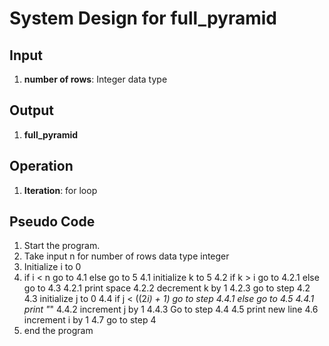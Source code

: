 # System Design for full_pyramid

## Input
1. **number of rows**: Integer data type

## Output
1. **full_pyramid**

## Operation
1. **Iteration**: for loop

## Pseudo Code
1. Start the program.
2. Take input n for number of rows data type integer
3. Initialize i to 0
4. if i < n go to 4.1 else go to 5
    4.1 initialize k to 5
    4.2 if k > i go to 4.2.1 else go to 4.3
        4.2.1 print space
        4.2.2 decrement k by 1
        4.2.3 go to step 4.2
    4.3 initialize j to 0
    4.4 if j < ((2*i) + 1) go to step 4.4.1 else go to 4.5
        4.4.1 print "*"
        4.4.2 increment j by 1
        4.4.3 Go to step 4.4
    4.5 print new line
    4.6 increment i by 1
    4.7 go to step 4
5. end the program
